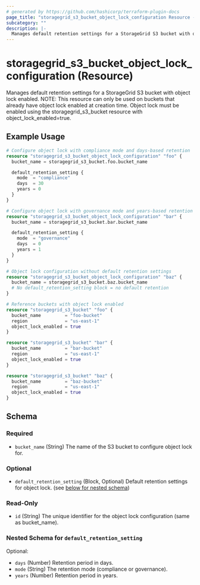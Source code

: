 ```yaml
---
# generated by https://github.com/hashicorp/terraform-plugin-docs
page_title: "storagegrid_s3_bucket_object_lock_configuration Resource - storagegrid"
subcategory: ""
description: |-
  Manages default retention settings for a StorageGrid S3 bucket with object lock enabled. NOTE: This resource can only be used on buckets that already have object lock enabled at creation time. Object lock must be enabled using the storagegrid_s3_bucket resource with object_lock_enabled=true.
---
```


# storagegrid_s3_bucket_object_lock_configuration (Resource)

Manages default retention settings for a StorageGrid S3 bucket with object lock enabled. NOTE: This resource can only be used on buckets that already have object lock enabled at creation time. Object lock must be enabled using the storagegrid_s3_bucket resource with object_lock_enabled=true.

## Example Usage

```terraform
# Configure object lock with compliance mode and days-based retention
resource "storagegrid_s3_bucket_object_lock_configuration" "foo" {
  bucket_name = storagegrid_s3_bucket.foo.bucket_name

  default_retention_setting {
    mode  = "compliance"
    days  = 30
    years = 0
  }
}

# Configure object lock with governance mode and years-based retention
resource "storagegrid_s3_bucket_object_lock_configuration" "bar" {
  bucket_name = storagegrid_s3_bucket.bar.bucket_name

  default_retention_setting {
    mode  = "governance"
    days  = 0
    years = 1
  }
}

# Object lock configuration without default retention settings
resource "storagegrid_s3_bucket_object_lock_configuration" "baz" {
  bucket_name = storagegrid_s3_bucket.baz.bucket_name
  # No default_retention_setting block = no default retention
}

# Reference buckets with object lock enabled
resource "storagegrid_s3_bucket" "foo" {
  bucket_name         = "foo-bucket"
  region              = "us-east-1"
  object_lock_enabled = true
}

resource "storagegrid_s3_bucket" "bar" {
  bucket_name         = "bar-bucket"
  region              = "us-east-1"
  object_lock_enabled = true
}

resource "storagegrid_s3_bucket" "baz" {
  bucket_name         = "baz-bucket"
  region              = "us-east-1"
  object_lock_enabled = true
}
```

<!-- schema generated by tfplugindocs -->
## Schema

### Required

- `bucket_name` (String) The name of the S3 bucket to configure object lock for.

### Optional

- `default_retention_setting` (Block, Optional) Default retention settings for object lock. (see [below for nested schema](#nestedblock--default_retention_setting))

### Read-Only

- `id` (String) The unique identifier for the object lock configuration (same as bucket_name).

<a id="nestedblock--default_retention_setting"></a>
### Nested Schema for `default_retention_setting`

Optional:

- `days` (Number) Retention period in days.
- `mode` (String) The retention mode (compliance or governance).
- `years` (Number) Retention period in years.
